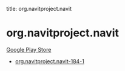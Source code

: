 title: org.navitproject.navit
# org.navitproject.navit


[Google Play Store](https://play.google.com/store/apps/details?id=org.navitproject.navit)


* [org.navitproject.navit-184-1](./org.navitproject.navit-184-1/)